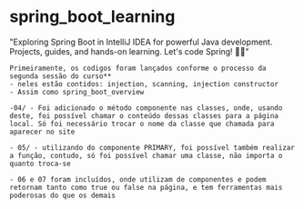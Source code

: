 # spring_boot_learning
"Exploring Spring Boot in IntelliJ IDEA for powerful Java development. Projects, guides, and hands-on learning. Let's code Spring! 🌱🚀"

    Primeiramente, os codigos foram lançados conforme o processo da segunda sessão do curso**
    - neles estão contidos: injection, scanning, injection constructor
    - Assim como spring_boot_overview
    
    -04/ - Foi adicionado o método componente nas classes, onde, usando deste, foi possível chamar o conteúdo dessas classes para a página local. Só foi necessário trocar o nome da classe que chamada para aparecer no site
    
    - 05/ - utilizando do componente PRIMARY, foi possível também realizar a função, contudo, só foi possível chamar uma classe, não importa o quanto troca-se

    - 06 e 07 foram incluídos, onde utilizam de componentes e podem retornam tanto como true ou false na página, e tem ferramentas mais poderosas do que os demais
